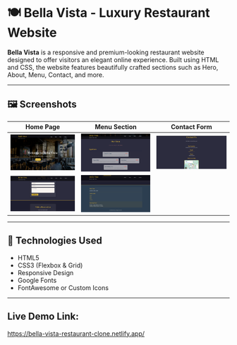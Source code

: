 # 🍽️ Bella Vista - Luxury Restaurant Website

**Bella Vista** is a responsive and premium-looking restaurant website designed to offer visitors an elegant online experience. Built using HTML and CSS, the website features beautifully crafted sections such as Hero, About, Menu, Contact, and more.

---

## 🖼️ Screenshots

| Home Page | Menu Section | Contact Form |
|----------|---------------|--------------|
| ![Home](Images\home.png) | ![Menu](Images/menu.png) | ![Contact](Images/contact.png) |
![Contact](Images/contact2.png) | ![Contact](Images/footer.png)


---

## 🔧 Technologies Used

- HTML5
- CSS3 (Flexbox & Grid)
- Responsive Design
- Google Fonts
- FontAwesome or Custom Icons

---

## Live Demo Link:
https://bella-vista-restaurant-clone.netlify.app/
